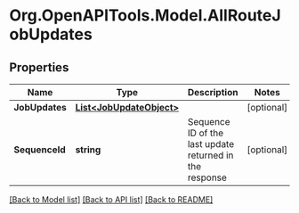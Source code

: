 # Org.OpenAPITools.Model.AllRouteJobUpdates
## Properties

Name | Type | Description | Notes
------------ | ------------- | ------------- | -------------
**JobUpdates** | [**List&lt;JobUpdateObject&gt;**](JobUpdateObject.md) |  | [optional] 
**SequenceId** | **string** | Sequence ID of the last update returned in the response | [optional] 

[[Back to Model list]](../README.md#documentation-for-models) [[Back to API list]](../README.md#documentation-for-api-endpoints) [[Back to README]](../README.md)

